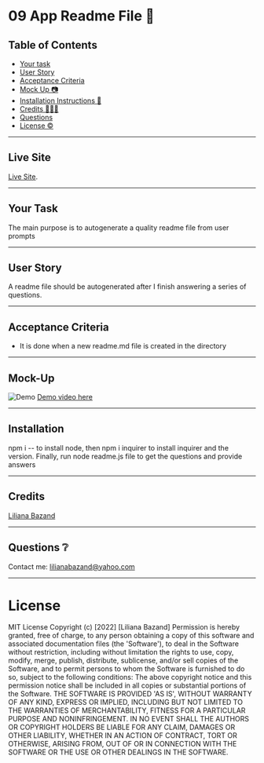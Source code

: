 
  
# 09 App Readme File 🎉

## Table of Contents 
- [Your task](#Your-Task-)
- [User Story ](#user-story-)
- [Acceptance Criteria](#acceptance-criteria-)
- [Mock Up 📷](#Mock-Up-)
- [Installation Instructions 📣](#Installation-)
- [Credits 🧑‍🤝‍🧑](#credits-)
- [Questions](#questions-)
- [License ©️](#license-️)
----

## Live Site
[Live Site](https://github.com/lilianaba/challengew9/blob/main/README.md).
    
----    
## Your Task
    
The main purpose is to autogenerate a quality readme file from user prompts



-----
## User Story

A readme file should be autogenerated after I finish answering a series of questions.


----
## Acceptance Criteria

* It is done when a new readme.md file is created in the directory
    


----
## Mock-Up
    
![Demo](./assets/videos/readme.gif) [Demo video here](./assets/videos/ReadMe.webm)


----
## Installation
npm i -- to install node, then npm i inquirer to  install inquirer  and the version. Finally, run node readme.js file to get the questions and provide answers

-----
## Credits

[Liliana Bazand](https:github.com/lilianaba)

----
## Questions ❔
Contact me: lilianabazand@yahoo.com


----
# License
MIT License 
Copyright (c) [2022] [Liliana Bazand]
Permission is hereby granted, free of charge, to any person obtaining a copy
of this software and associated documentation files (the 'Software'), to deal
in the Software without restriction, including without limitation the rights
to use, copy, modify, merge, publish, distribute, sublicense, and/or sell
copies of the Software, and to permit persons to whom the Software is
furnished to do so, subject to the following conditions:
The above copyright notice and this permission notice shall be included in all
copies or substantial portions of the Software.
THE SOFTWARE IS PROVIDED 'AS IS', WITHOUT WARRANTY OF ANY KIND, EXPRESS OR
      IMPLIED, INCLUDING BUT NOT LIMITED TO THE WARRANTIES OF MERCHANTABILITY,
FITNESS FOR A PARTICULAR PURPOSE AND NONINFRINGEMENT. IN NO EVENT SHALL THE
AUTHORS OR COPYRIGHT HOLDERS BE LIABLE FOR ANY CLAIM, DAMAGES OR OTHER
LIABILITY, WHETHER IN AN ACTION OF CONTRACT, TORT OR OTHERWISE, ARISING FROM,
OUT OF OR IN CONNECTION WITH THE SOFTWARE OR THE USE OR OTHER DEALINGS IN THE
SOFTWARE.
    